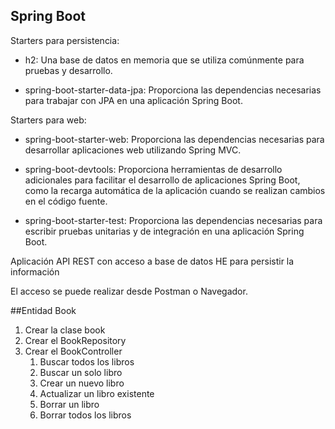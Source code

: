 ## Spring Boot

Starters para persistencia:
- h2: Una base de datos en memoria que se utiliza comúnmente para pruebas y desarrollo.

- spring-boot-starter-data-jpa: Proporciona las dependencias 
necesarias para trabajar con JPA en una aplicación Spring 
Boot.

Starters para web:

- spring-boot-starter-web: Proporciona las dependencias necesarias para desarrollar aplicaciones web utilizando Spring MVC.

- spring-boot-devtools: Proporciona herramientas de desarrollo adicionales para facilitar el desarrollo de aplicaciones Spring Boot, como la recarga automática de la aplicación cuando se realizan cambios en el código fuente.

- spring-boot-starter-test: Proporciona las dependencias necesarias para escribir pruebas unitarias y de integración en una aplicación Spring Boot.


Aplicación API REST con acceso a base de datos HE para persistir la información

El acceso se puede realizar desde Postman o Navegador.

##Entidad Book

1. Crear la clase book
2. Crear el BookRepository
3. Crear el BookController
   1. Buscar todos los libros
   2. Buscar un solo libro
   3. Crear un nuevo libro
   4. Actualizar un libro existente
   5. Borrar un libro
   6. Borrar todos los libros